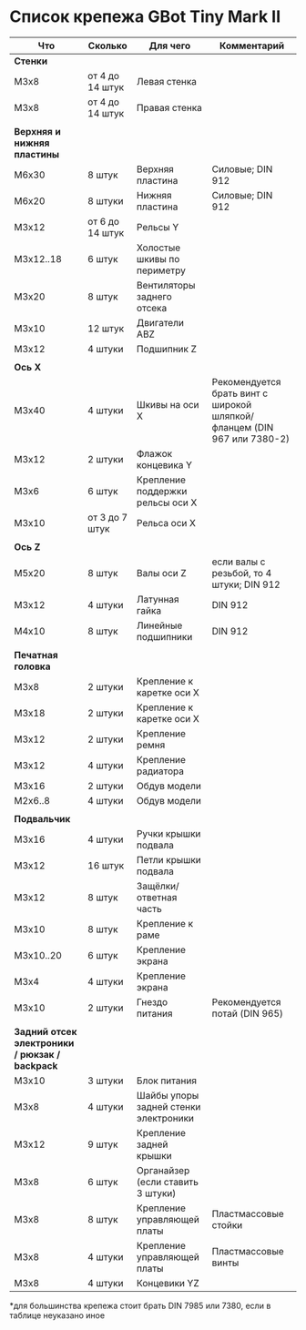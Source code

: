 # Список крепежа GBot Tiny Mark II

| Что                                              | Сколько         | Для чего                              | Комментарий                                                  |
| ------------------------------------------------ | --------------- | ------------------------------------- | ------------------------------------------------------------ |
| **Стенки**                                       |                 |                                       |                                                              |
| M3x8                                             | от 4 до 14 штук | Левая стенка                          |                                                              |
| M3x8                                             | от 4 до 14 штук | Правая стенка                         |                                                              |
|                                                  |                 |                                       |                                                              |
| **Верхняя и нижняя пластины**                    |                 |                                       |                                                              |
| M6x30                                            | 8 штук          | Верхняя пластина                      | Силовые; DIN 912                                             |
| M6x20                                            | 8 штуки         | Нижняя пластина                       | Силовые; DIN 912                                             |
| M3x12                                            | от 6 до 14 штук | Рельсы Y                              |                                                              |
| M3x12..18                                        | 6 штук          | Холостые шкивы по периметру           |                                                              |
| M3x20                                            | 8 штук          | Вентиляторы заднего отсека            |                                                              |
| M3x10                                            | 12 штук         | Двигатели ABZ                         |                                                              |
| M3x12                                            | 4 штуки         | Подшипник Z                           |                                                              |
|                                                  |                 |                                       |                                                              |
| **Ось X**                                        |                 |                                       |                                                              |
| M3x40                                            | 4 штуки         | Шкивы на оси Х                        | Рекомендуется брать винт с широкой шляпкой/фланцем (DIN 967 или 7380-2) |
| M3x12                                            | 2 штуки         | Флажок концевика Y                    |                                                              |
| M3x6                                             | 6 штук          | Крепление поддержки рельсы оси Х      |                                                              |
| M3x10                                            | от 3 до 7 штук  | Рельса оси Х                          |                                                              |
|                                                  |                 |                                       |                                                              |
| **Ось Z**                                        |                 |                                       |                                                              |
| M5x20                                            | 8 штук          | Валы оси Z                            | если валы с резьбой, то 4 штуки; DIN 912                     |
| M3x12                                            | 4 штуки         | Латунная гайка                        | DIN 912                                                      |
| M4x10                                            | 8 штук          | Линейные подшипники                   | DIN 912                                                      |
|                                                  |                 |                                       |                                                              |
| **Печатная головка**                             |                 |                                       |                                                              |
| M3x8                                             | 2 штуки         | Крепление к каретке оси Х             |                                                              |
| M3x18                                            | 2 штуки         | Крепление к каретке оси Х             |                                                              |
| M3x12                                            | 2 штуки         | Крепление ремня                       |                                                              |
| M3x12                                            | 4 штуки         | Крепление радиатора                   |                                                              |
| M3x16                                            | 2 штуки         | Обдув модели                          |                                                              |
| M2x6..8                                          | 4 штуки         | Обдув модели                          |                                                              |
|                                                  |                 |                                       |                                                              |
| **Подвальчик**                                   |                 |                                       |                                                              |
| M3x16                                            | 4 штуки         | Ручки крышки подвала                  |                                                              |
| M3x12                                            | 16 штук         | Петли крышки подвала                  |                                                              |
| M3x12                                            | 8 штук          | Защёлки/ответная часть                |                                                              |
| M3x10                                            | 8 штук          | Крепление к раме                      |                                                              |
| M3x10..20                                        | 6 штук          | Крепление экрана                      |                                                              |
| M3x4                                             | 4 штуки         | Крепление экрана                      |                                                              |
| M3x10                                            | 2 штуки         | Гнездо питания                        | Рекомендуется потай (DIN 965)                                |
|                                                  |                 |                                       |                                                              |
| **Задний отсек электроники / рюкзак / backpack** |                 |                                       |                                                              |
| M3x10                                            | 3 штуки         | Блок питания                          |                                                              |
| M3x8                                             | 4 штуки         | Шайбы упоры задней стенки электроники |                                                              |
| M3x12                                            | 9 штук          | Крепление задней крышки               |                                                              |
| M3x8                                             | 6 штук          | Органайзер (если ставить 3 штуки)     |                                                              |
| M3x8                                             | 8 штук          | Крепление управляющей платы           | Пластмассовые стойки                                         |
| M3x8                                             | 4 штуки         | Крепление управляющей платы           | Пластмассовые винты                                          |
| M3x8                                             | 4 штуки         | Концевики YZ                          |                                                              |

*для большинства крепежа стоит брать DIN 7985 или 7380, если в таблице неуказано иное